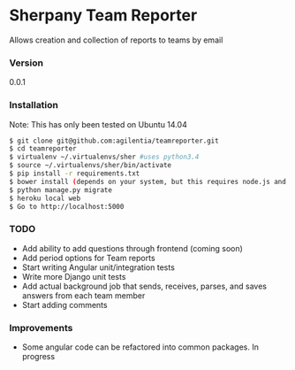 # Sherpany Team Reporter

Allows creation and collection of reports to teams by email

### Version
0.0.1
### Installation

Note: This has only been tested on Ubuntu 14.04

```sh
$ git clone git@github.com:agilentia/teamreporter.git
$ cd teamreporter
$ virtualenv ~/.virtualenvs/sher #uses python3.4
$ source ~/.virtualenvs/sher/bin/activate
$ pip install -r requirements.txt
$ bower install (depends on your system, but this requires node.js and npm)
$ python manage.py migrate
$ heroku local web
$ Go to http://localhost:5000
```

### TODO
* Add ability to add questions through frontend (coming soon)
* Add period options for Team reports
* Start writing Angular unit/integration tests
* Write more Django unit tests 
* Add actual background job that sends, receives, parses, and saves answers from each team member
* Start adding comments

### Improvements
* Some angular code can be refactored into common packages.  In progress
